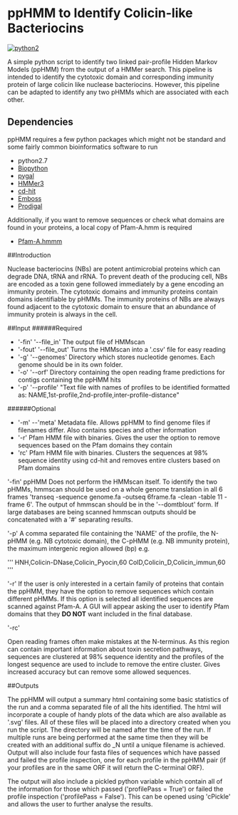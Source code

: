 # ppHMM to Identify Colicin-like Bacteriocins

[![python2](https://img.shields.io/badge/python-2.7-blue.svg)](https://biopython.org/wiki/Download)

A simple python script to identify two linked pair-profile Hidden Markov Models (ppHMM) from the output of a HMMer search. This pipeline is intended to identify the cytotoxic domain and corresponding immunity protein of large colicin like nuclease bacteriocins. However, this pipeline can be adapted to identify any two pHMMs which are associated with each other.

## Dependencies

ppHMM requires a few python packages which might not be standard and some fairly common bioinformatics software to run

- python2.7
- [Biopython](https://biopython.org/wiki/Download)
- [pygal](http://www.pygal.org/en/stable/)
- [HMMer3](http://hmmer.org)
- [cd-hit](https://github.com/weizhongli/cdhit)
- [Emboss](http://emboss.sourceforge.net/download/)
- [Prodigal](https://github.com/hyattpd/Prodigal/wiki/Introduction)

Additionally, if you want to remove sequences or check what domains are found in your proteins, a local copy of Pfam-A.hmm is required

- [Pfam-A.hmmm](https://pfam.xfam.org)

##Introduction

Nuclease bacteriocins (NBs) are potent antimicrobial proteins which can degrade DNA, tRNA and rRNA. To prevent death of the producing cell, NBs are encoded as a toxin gene followed immediately by a gene encoding an immunity protein. The cytotoxic domains and immunity proteins  contain domains identifiable by pHMMs. The immunity proteins of NBs are always found adjacent to the cytotoxic domain to ensure that an abundance of immunity protein is always in the cell.

##Input
######Required
- '-fin' '--file_in' The output file of HMMscan
- '-fout' '--file_out' Turns the HMMscan into a '.csv' file for easy reading
- '-g' '--genomes' Directory which stores nucleotide genomes. Each genome should be in its own folder.
- '-o' '--orf' Directory containing the open reading frame predictions for contigs containing the ppHMM hits
- '-p' '--profile' "Text file with names of profiles to be identified formatted as: NAME,1st-profile,2nd-profile,inter-profile-distance"

######Optional
- '-m' --'meta' Metadata file. Allows ppHMM to find genome files if filenames differ. Also contains species and other information
- '-r' Pfam HMM file with binaries. Gives the user the option to remove sequences based on the Pfam domains they contain
- 'rc' Pfam HMM file with binaries. Clusters the sequences at 98% sequence identity using cd-hit and removes entire clusters based on Pfam domains

'-fin'
ppHMM Does not perform the HMMscan itself. To identify the two pHMMs, hmmscan should be used on a whole genome translation in all 6 frames 'transeq -sequence genome.fa -outseq 6frame.fa -clean -table 11 -frame 6'. The output of hmmscan should be in the '--domtblout' form. If large databases are being scanned hmmscan outputs should be concatenated with a '#' separating results.

'-p'
A comma separated file containing the 'NAME' of the profile, the N-pHMM (e.g. NB cytotoxic domain), the C-pHMM (e.g. NB immunity protein), the maximum intergenic region allowed (bp) e.g.

'''
HNH,Colicin-DNase,Colicin_Pyocin,60
ColD,Colicin_D,Colicin_immun,60
'''

'-r'
If the user is only interested in a certain family of proteins that contain the ppHMM, they have the option to remove sequences which contain different pHMMs. If this option is selected all identified sequences are scanned against Pfam-A. A GUI will appear asking the user to identify Pfam domains that they **DO NOT** want included in the final database.

'-rc'

Open reading frames often make mistakes at the N-terminus. As this region can contain important information about toxin secretion pathways, sequences are clustered at 98% sequence identity and the profiles of the longest sequence are used to include to remove the entire cluster. Gives increased accuracy but can remove some allowed sequences.

##Outputs

The ppHMM will output a summary html containing some basic statistics of the run and a comma separated file of all the hits identified. The html will incorporate a couple of handy plots of the data which are also available as '.svg' files. All of these files will be placed into a directory created when you run the script. The directory will be named after the time of the run. If multiple runs are being performed at the same time then they will be created with an additional suffix do _N until a unique filename is achieved. Output will also include four fasta files of sequences which have passed and failed the profile inspection, one for each profile in the ppHMM pair (if your profiles are in the same ORF it will return the C-terminal ORF).

The output will also include a pickled python variable which contain all of the information for those which passed ('profilePass = True') or failed the profile inspection ('profilePass = False'). This can be opened using 'cPickle' and allows the user to further analyse the results.
